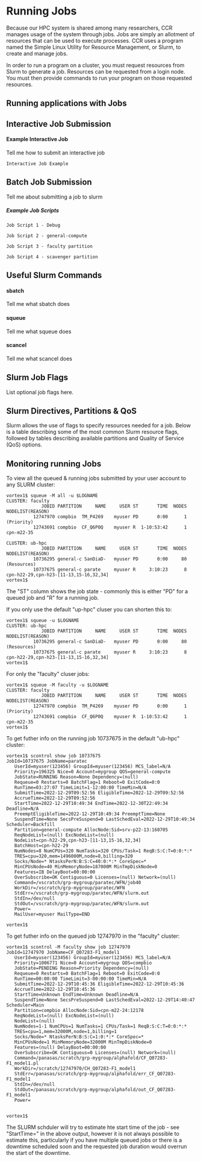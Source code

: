 # Running Jobs

Because our HPC system is shared among many researchers, CCR manages usage of the system through jobs. Jobs are simply an allotment of resources that can be used to execute processes. CCR uses a program named the Simple Linux Utility for Resource Management, or Slurm, to create and manage jobs.

In order to run a program on a cluster, you must request resources from Slurm to generate a job. Resources can be requested from a login node. You must then provide commands to run your program on those requested resources.


## Running applications with Jobs

## Interactive Job Submission

#### Example Interactive Job
Tell me how to submit an interactive job

```
Interactive Job Example
```


## Batch Job Submission

Tell me about submitting a job to slurm

##### Example Job Scripts

```
Job Script 1 - Debug
```

```
Job Script 2 - general-compute
```

```
Job Script 3 - faculty partition
```

```
Job Script 4 - scavenger partition
```

## Useful Slurm Commands

#### sbatch
Tell me what sbatch does

#### squeue
Tell me what squeue does

#### scancel
Tell me what scancel does

## Slurm Job Flags 

List optional job flags here. 

## Slurm Directives, Partitions & QoS

Slurm allows the use of flags to specify resources needed for a job. Below is a table describing some of the most common Slurm resource flags, followed by tables describing available partitions and Quality of Service (QoS) options.

## Monitoring running Jobs

To view all the queued & running jobs submitted by your user account to any SLURM cluster:

    vortex1$ squeue -M all -u $LOGNAME
    CLUSTER: faculty
                 JOBID PARTITION     NAME     USER ST       TIME  NODES NODELIST(REASON)
              12747970 compbio  TM_P4269    myuser PD       0:00      1 (Priority)
              12743691 compbio  CF_Q6P0Q    myuser R  1-10:53:42      1 cpn-m22-35

    CLUSTER: ub-hpc
                 JOBID PARTITION     NAME     USER ST       TIME  NODES NODELIST(REASON)
              10736295 general-c SanDiaD-   myuser PD       0:00     80 (Resources)
              10737675 general-c parate     myuser R     3:10:23      8 cpn-h22-29,cpn-h23-[11-13,15-16,32,34]
    vortex1$ 

The "ST" column shows the job state - commonly this is either "PD" for a queued
job and "R" for a running job.



If you only use the default "up-hpc" cluser you can shorten this to:

    vortex1$ squeue -u $LOGNAME
    CLUSTER: ub-hpc
                 JOBID PARTITION     NAME     USER ST       TIME  NODES NODELIST(REASON)
              10736295 general-c SanDiaD-   myuser PD       0:00     80 (Resources)
              10737675 general-c parate     myuser R     3:10:23      8 cpn-h22-29,cpn-h23-[11-13,15-16,32,34]
    vortex1$

For only the "faculty" cluser jobs:

    vortex1$ squeue -M faculty -u $LOGNAME
    CLUSTER: faculty
                 JOBID PARTITION     NAME     USER ST       TIME  NODES NODELIST(REASON)
              12747970 compbio  TM_P4269    myuser PD       0:00      1 (Priority)
              12743691 compbio  CF_Q6P0Q    myuser R  1-10:53:42      1 cpn-m22-35
    vortex1$ 


To get futher info on the running job 10737675 in the default "ub-hpc" cluster:

    vortex1$ scontrol show job 10737675
    JobId=10737675 JobName=paratec
       UserId=myuser(123456) GroupId=myuser(123456) MCS_label=N/A
       Priority=196325 Nice=0 Account=mygroup QOS=general-compute
       JobState=RUNNING Reason=None Dependency=(null)
       Requeue=0 Restarts=0 BatchFlag=1 Reboot=0 ExitCode=0:0
       RunTime=03:27:07 TimeLimit=1-12:00:00 TimeMin=N/A
       SubmitTime=2022-12-29T09:52:56 EligibleTime=2022-12-29T09:52:56
       AccrueTime=2022-12-29T09:52:56
       StartTime=2022-12-29T10:49:34 EndTime=2022-12-30T22:49:34 Deadline=N/A
       PreemptEligibleTime=2022-12-29T10:49:34 PreemptTime=None
       SuspendTime=None SecsPreSuspend=0 LastSchedEval=2022-12-29T10:49:34 Scheduler=Backfill
       Partition=general-compute AllocNode:Sid=srv-p22-13:160705
       ReqNodeList=(null) ExcNodeList=(null)
       NodeList=cpn-h22-29,cpn-h23-[11-13,15-16,32,34]
       BatchHost=cpn-h22-29
       NumNodes=8 NumCPUs=320 NumTasks=320 CPUs/Task=1 ReqB:S:C:T=0:0:*:*
       TRES=cpu=320,mem=1496000M,node=8,billing=320
       Socks/Node=* NtasksPerN:B:S:C=40:0:*:* CoreSpec=*
       MinCPUsNode=40 MinMemoryNode=187000M MinTmpDiskNode=0
       Features=IB DelayBoot=00:00:00
       OverSubscribe=OK Contiguous=0 Licenses=(null) Network=(null)
       Command=/vscratch/grp-mygroup/paratec/WFN/job40
       WorkDir=/vscratch/grp-mygroup/paratec/WFN
       StdErr=/vscratch/grp-mygroup/paratec/WFN/slurm.out
       StdIn=/dev/null
       StdOut=/vscratch/grp-mygroup/paratec/WFN/slurm.out
       Power=
       MailUser=myuser MailType=END

    vortex1$ 


To get futher info on the queued job 12747970 in the "faculty" cluster:

    vortex1$ scontrol -M faculty show job 12747970
    JobId=12747970 JobName=CF_Q07283-F1_model1
       UserId=myuser(123456) GroupId=myuser(123456) MCS_label=N/A
       Priority=1006771 Nice=0 Account=mygroup QOS=compbio
       JobState=PENDING Reason=Priority Dependency=(null)
       Requeue=0 Restarts=0 BatchFlag=1 Reboot=0 ExitCode=0:0
       RunTime=00:00:00 TimeLimit=3-00:00:00 TimeMin=N/A
       SubmitTime=2022-12-29T10:45:36 EligibleTime=2022-12-29T10:45:36
       AccrueTime=2022-12-29T10:45:36
       StartTime=Unknown EndTime=Unknown Deadline=N/A
       SuspendTime=None SecsPreSuspend=0 LastSchedEval=2022-12-29T14:40:47 Scheduler=Main
       Partition=compbio AllocNode:Sid=cpn-m22-24:12178
       ReqNodeList=(null) ExcNodeList=(null)
       NodeList=(null)
       NumNodes=1-1 NumCPUs=1 NumTasks=1 CPUs/Task=1 ReqB:S:C:T=0:0:*:*
       TRES=cpu=1,mem=32000M,node=1,billing=1
       Socks/Node=* NtasksPerN:B:S:C=1:0:*:* CoreSpec=*
       MinCPUsNode=1 MinMemoryNode=32000M MinTmpDiskNode=0
       Features=(null) DelayBoot=00:00:00
       OverSubscribe=OK Contiguous=0 Licenses=(null) Network=(null)
       Command=/panasas/scratch/grp-mygroup/alphafold/CF_Q07283-F1_model1.pl
       WorkDir=/scratch/12747970/CH_Q07283-F1_model1
       StdErr=/panasas/scratch/grp-mygroup/alphafold/err_CF_Q07283-F1_model1
       StdIn=/dev/null
       StdOut=/panasas/scratch/grp-mygroup/alphafold/out_CF_Q07283-F1_model1
       Power=


    vortex1$ 

The SLURM schduler will try to estimate hte start time of the job - see "StartTime=" in the above output, however it is not always possible to estimate this, particularly if you have multiple queued jobs or there is a downtime scheduled soon and the requested job duration would overrun the start of the downtime.

